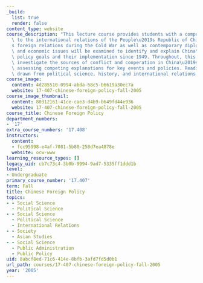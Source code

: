 ```yaml
---
_build:
  list: true
  render: false
content_type: website
course_description: "This lecture course provides students with a comprehensive introduction\
  \ to the international relations of the People\u2019s Republic of China. China\u2019\
  s foreign relations during the Cold War as well as contemporary diplomatic, security\
  \ and economic issues will be examined to identify and explain China\u2019s foreign\
  \ policy goals and their implementation since 1949. Throughout, this course will\
  \ investigate the sources of conflict and cooperation in China\u2019s behavior,\
  \ assessing competing explanations for key events and policies. Readings will be\
  \ drawn from political science, history, and international relations theory.\n"
course_image:
  content: 4d285510-0994-abda-68c5-b6619a30ec7a
  website: 17-407-chinese-foreign-policy-fall-2005
course_image_thumbnail:
  content: 80312161-41ce-cae3-d4b9-b649fd44e936
  website: 17-407-chinese-foreign-policy-fall-2005
course_title: Chinese Foreign Policy
department_numbers:
- '17'
extra_course_numbers: '17.408'
instructors:
  content:
  - fcc95998-e4af-7081-5b80-258d7ea4878e
  website: ocw-www
learning_resource_types: []
legacy_uid: cb7c73c4-3b0b-9994-9ad7-5335ff1ddd1b
level:
- Undergraduate
primary_course_number: '17.407'
term: Fall
title: Chinese Foreign Policy
topics:
- - Social Science
  - Political Science
- - Social Science
  - Political Science
  - International Relations
- - Society
  - Asian Studies
- - Social Science
  - Public Administration
  - Public Policy
uid: 8abcf8ed-71c6-414e-8bfb-3afd7fd5d0b1
url_path: courses/17-407-chinese-foreign-policy-fall-2005
year: '2005'
---
```

